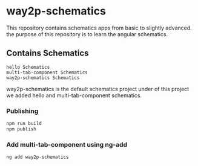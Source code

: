 # way2p-schematics

This repository contains schematics apps from basic to slightly advanced. the purpose of this repository is to learn the angular schematics.

## Contains Schematics
```
hello Schematics
multi-tab-component Schematics
way2p-schematics Schematics
```

way2p-schematics is the default schematics project under of this project we added hello and multi-tab-component schematics.


### Publishing

```bash
npm run build
npm publish
```

### Add multi-tab-component using ng-add

```bash
ng add way2p-schematics
```
 
